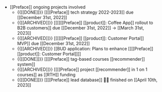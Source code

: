 - [[Preface]] ongoing projects involved
    - {{[[DONE]]}}  [[[[Preface]] tech strategy 2022-2023]] due [[December 31st, 2022]]
    - {{[[ARCHIVED]]}}  [[[[[[Preface]] [[product]]: Coffee App]] rollout to B2B customers]] due [[December 31st, 2022]] -> [[March 31st, 2023]]
    - {{[[ARCHIVED]]}}  [[[[[[Preface]] [[product]]: Customer Portal]] MVP]] due [[December 31st, 2022]]
    - {{[[ARCHIVED]]}}  [[BUD application: Plans to enhance [[[[Preface]] [[product]]: Customer Portal]]]]
    - {{[[DONE]]}}  [[[[Preface]] tag-based courses [[recommender]] system]] 
    - {{[[ARCHIVED]]}}  [[[[Preface]] project [[recommender]] in 1 on 1 courses]] as [[RTH]] funding
    - {{[[DONE]]}}  [[[[Preface]] lead database]] 👏🏼 finished on [[April 10th, 2023]]
